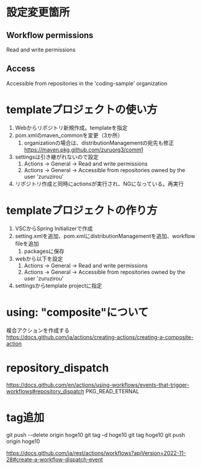 # 設定変更箇所

## Workflow permissions
Read and write permissions

## Access
Accessible from repositories in the 'coding-sample' organization

# templateプロジェクトの使い方
1. Webからリポジトリ新規作成。templateを指定
2. pom.xmlのmaven_commonを変更（3か所）
    1. organizationの場合は、distributionManagementの宛先も修正
        https://maven.pkg.github.com/zuruorg3/comm1
3. settingsは引き継がれないので設定
    1. Actions -> General -> Read and write permissions
    2. Actions -> General -> Accessible from repositories owned by the user 'zuruzirou'
4. リポジトリ作成と同時にactionsが実行され、NGになっている。再実行

# templateプロジェクトの作り方
1. VSCからSpring Initializerで作成
2. setting.xmlを追加、pom.xmlにdistributionManagementを追加、workflow fileを追加
    1. packagesに保存
3. webから以下を設定
    1. Actions -> General -> Read and write permissions
    2. Actions -> General -> Accessible from repositories owned by the user 'zuruzirou'
4. settingsからtemplate projectに指定

# using: "composite"について
複合アクションを作成する  
https://docs.github.com/ja/actions/creating-actions/creating-a-composite-action

# repository_dispatch
https://docs.github.com/en/actions/using-workflows/events-that-trigger-workflows#repository_dispatch
PKG_READ_ETERNAL

# tag追加
git push --delete origin hoge10
git tag -d hoge10
git tag hoge10
git push origin hoge10

https://docs.github.com/ja/rest/actions/workflows?apiVersion=2022-11-28#create-a-workflow-dispatch-event